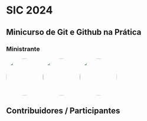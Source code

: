 


# SIC 2024

## Minicurso de Git e Github na Prática

### Ministrante

<div style="width:500px; justify-center: space-between; display:flex; align-items: center;"> 
    <img src="https://avatars.githubusercontent.com/u/49682105?v=4" width="100" heigth="100" style="border-radius:50%;"/> 
    <img src="https://avatars.githubusercontent.com/u/49682105?v=4" width="100" heigth="100" style="border-radius:50%;"/> 
    <img src="https://avatars.githubusercontent.com/u/49682105?v=4" width="100" heigth="100" style="border-radius:50%;"/> 
</div>


## Contribuidores / Participantes



